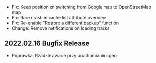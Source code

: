 - Fix: Keep position on switching from Google map to OpenStreetMap map
- Fix: Rare crash in cache list attribute overview
- Fix: Re-enable "Restore a different backup" function
- Change: Remove notifications on loading tracks

## 2022.02.16 Bugfix Release

- Poprawka: Rzadkie awarie przy uruchamianiu cgeo
